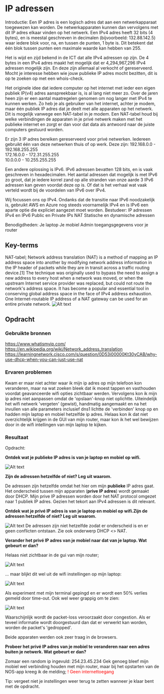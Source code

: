 # IP adressen

Introductie:
Een IP adres is een logisch adres dat aan een netwerkapparaat toegewezen kan worden. De netwerkapparaten kunnen dan vervolgens met dit IP adres elkaar vinden op het netwerk.
Een IPv4 adres heeft 32 bits (4 bytes), en is meestal geschreven in decimalen (bijvoorbeeld: 132.88.142.5) waar iedere blok voor, na, en tussen de punten, 1 byte is. Dit betekent dat één blok tussen punten een maximale waarde kan hebben van 255. 

Het is wijd en zijd bekend in de ICT dat alle IPv4 adressen op zijn. De 4 bytes in een IPv4 adres maakt het mogelijk dat er 4,294,967,296 IPv4 adressen mogelijk zijn. En deze zijn allemaal al verkocht of gereserveerd. Mocht je interesse hebben wie jouw publieke IP adres mocht bezitten, dit is op te zoeken op met een whois-check.

Het originele idee dat iedere computer op het internet met ieder een eigen publiek IP(v4) adres aanspreekbaar is, is al lang niet meer zo. Over de jaren heen zijn er een aantal maatregelen genomen om nog langer met IPv4 te kunnen werken. Zo heb je als gebruiker van het internet, achter je modem, maar één publiek IP adres dat je deelt met alle apparaten op het netwerk. Dit is mogelijk vanwege een NAT-tabel in je modem. Een NAT-tabel houd bij welke verbindingen de apparaten in je privé netwerk maken met het publieke internet en zorgt er dan voor dat data als antwoord naar de juiste computers gestuurd worden.

Er zijn 3 IP adres bereiken gereserveerd voor privé netwerken. Iedereen gebruikt één van deze netwerken thuis of op werk. Deze zijn:
192.168.0.0 - 192.168.255.255  
172.16.0.0 - 172.31.255.255  
10.0.0.0 - 10.255.255.255

Een andere oplossing is IPv6. IPv6 adressen bevatten 128 bits, en is vaak geschreven in hexadecimalen. Het aantal adressen dat mogelijk is met IPv6 zo groot, dat je iedere korrel zand op alle stranden van onze aarde 3 IPv6 adressen kan geven voordat deze op is. Of dat is het verhaal wat vaak verteld wordt bij de voordelen van IPv6 over IPv4.

Wij focussen ons op IPv4. Ondanks dat de transitie naar IPv6 noodzakelijk is, gebruikt AWS en Azure nog steeds voornamelijk IPv4 en is IPv6 een aparte optie die expliciet aangezet moet worden.
Bestudeer:
IP adressen
IPv4 en IPv6
Public en Private IPs
NAT
Statische en dynamische adressen

Benodigdheden:
Je laptop
Je mobiel
Admin toegangsgegevens voor je router

## Key-terms

NAT-tabel; Network address translation (NAT) is a method of mapping an IP address space into another by modifying network address information in the IP header of packets while they are in transit across a traffic routing device.[1] The technique was originally used to bypass the need to assign a new address to every host when a network was moved, or when the upstream Internet service provider was replaced, but could not route the network's address space. It has become a popular and essential tool in conserving global address space in the face of IPv4 address exhaustion. One Internet-routable IP address of a NAT gateway can be used for an entire private network.
![Alt text](../00_includes/Week2/IP5NAT.PNG)
## Opdracht
### Gebruikte bronnen
https://www.whatismyip.com/
https://en.wikipedia.org/wiki/Network_address_translation
https://learningnetwork.cisco.com/s/question/0D53i00000Kt30yCAB/why-use-dhcp-when-you-can-just-use-nat

### Ervaren problemen

Kwam er maar niet achter waar ik mijn ip adres op mijn telefoon kon veranderen, maar na wat zoeken bleek dat ik moest tappen en vasthouden voordat geavanceerde wifi opties zichtbaar werden. Vervolgens kon ik mijn ip adres niet aanpassen omdat de 'opslaan'-knop niet oplichtte. Uiteindelijk het wifi netwerk 'vergeten' (gewist), handmatig aangemaakt en na het invullen van alle parameters inclusief dns1 lichtte de 'verbinden' knop op en hadden mijn laptop en mobiel hetzelfde ip adres. Helaas kon ik dat niet overzichtelijk krijgen in de GUI van mijn router, maar kon ik het wel bewijzen door in de wifi intellingen van mijn laptop te kijken.

### Resultaat

Opdracht:

**Ontdek wat je publieke IP adres is van je laptop en mobiel op wifi.**

![Alt text](../00_includes/Week2/IP1.PNG)

**Zijn de adressen hetzelfde of niet? Leg uit waarom.**

De adressen zijn hetzelfde omdat het hier om mijn **publieke** IP adres gaat. Het onderscheid tussen mijn apparaten (**prive IP adres**) wordt gemaakt door DHCP.  Mijn prive IP adressen worden door het NAT protocol omgezet naar 1 publiek IP adres. Gezien het tekort aan IPv4 adressen is dit relevant.

**Ontdek wat je privé IP adres is van je laptop en mobiel op wifi.Zijn de adressen hetzelfde of niet? Leg uit waarom.**

![Alt text](../00_includes/Week2/IP6.PNG) De adressen zijn niet hetzelfde zodat er onderscheid is en er geen conflicten ontstaan. Zie ook onderwerp DHCP <> NAT.

**Verander het privé IP adres van je mobiel naar dat van je laptop. Wat gebeurt er dan?**

Helaas niet zichtbaar in de gui van mijn router;

![Alt text](../00_includes/Week2/IP2.PNG)

... maar blijkt dit wel uit de wifi instellingen op mijn laptop:

![Alt text](../00_includes/Week2/IP3.PNG)

Als experiment met mijn terminal gepingd en er wordt een 50% verlies gemeld door time-out. Ook wel weer grappig om te zien:

![Alt text](../00_includes/Week2/IP4.PNG)

Waarschijnlijk wordt de packet-loss veroorzaakt door congestion. Als er teveel informatie wordt doorgestuurd dan dat er verwerkt kan worden, worden de packet's 'gedropped'.

Beide apparaten werden ook zeer traag in de browsers.

**Probeer het privé IP adres van je mobiel te veranderen naar een adres buiten je netwerk. Wat gebeurt er dan?**

Zomaar een random ip ingevuld: 254.23.45.234 Gek genoeg bleef mijn mobiel wel verbinding houden met mijn router, maar bij het opstarten van de NOS-app kreeg ik de melding; <span style="color:red">! Geen internettoegang</span>

Tip: vergeet niet je instellingen weer terug te zetten wanneer je klaar bent met de opdracht.

